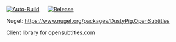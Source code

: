 [![Auto-Build](https://github.com/dustypigtv/DustyPig.OpenSubtitles/actions/workflows/auto_build.yml/badge.svg)](https://github.com/dustypigtv/DustyPig.OpenSubtitles/actions/workflows/auto_build.yml) &emsp; [![Release](https://github.com/dustypigtv/DustyPig.OpenSubtitles/actions/workflows/release.yml/badge.svg)](https://github.com/dustypigtv/DustyPig.OpenSubtitles/actions/workflows/release.yml)


Nuget: https://www.nuget.org/packages/DustyPig.OpenSubtitles

Client library for opensubtitles.com
